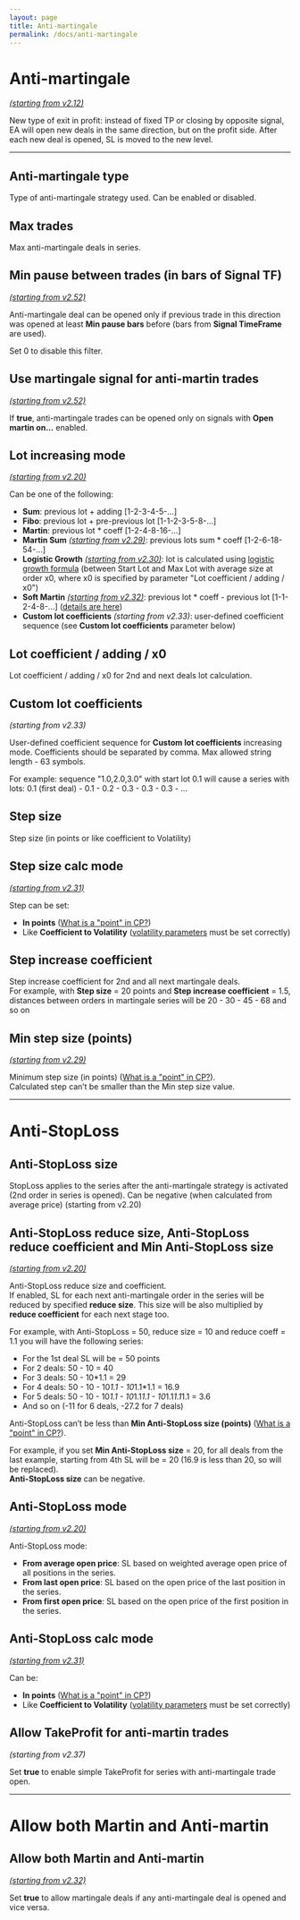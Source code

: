 ```yaml
---
layout: page
title: Anti-martingale
permalink: /docs/anti-martingale
---
```


# Anti-martingale

[*(starting from v2.12)*](/docs/versions-history#20200624-212)

New type of exit in profit: instead of fixed TP or closing by opposite signal, EA will open new deals in the same direction, but on the profit side. After each new deal is opened, SL is moved to the new level.

<hr>

## Anti-martingale type

Type of anti-martingale strategy used. Can be enabled or disabled.


## Max trades

Max anti-martingale deals in series.


## Min pause between trades (in bars of Signal TF)

[*(starting from v2.52)*](/docs/versions-history#20230211-0324-252)

Anti-martingale deal can be opened only if previous trade in this direction was opened at least **Min pause bars** before (bars from **Signal TimeFrame** are used).

Set 0 to disable this filter.


## Use martingale signal for anti-martin trades

[*(starting from v2.52)*](/docs/versions-history#20230211-0324-252)

If **true**, anti-martingale trades can be opened only on signals with **Open martin on...** enabled.


## Lot increasing mode

[*(starting from v2.20)*](/docs/versions-history#20201103-220)

Can be one of the following:<br/>
* **Sum**: previous lot + adding [1-2-3-4-5-...]<br/>
* **Fibo**: previous lot + pre-previous lot [1-1-2-3-5-8-...]<br/>
* **Martin**: previous lot * coeff [1-2-4-8-16-...]<br/>
* **Martin Sum** [*(starting from v2.29)*](/docs/versions-history#20210403-229): previous lots sum * coeff [1-2-6-18-54-...]<br/>
* **Logistic Growth** [*(starting from v2.30)*](/docs/versions-history#20210419-230): lot is calculated using [logistic growth formula](https://communitypowerea.userecho.com/en/communities/1/topics/199-smart-risk-limitation-of-martingale-by-logistic-growth) (between Start Lot and Max Lot with average size at order x0, where x0 is specified by parameter "Lot coefficient / adding / x0")<br/>
* **Soft Martin** [*(starting from v2.32)*](/docs/versions-history#20210605-232): previous lot * coeff - previous lot [1-1-2-4-8-...] ([details are here](https://communitypowerea.userecho.com/en/communities/1/topics/318-position-cutter-pc-reduce-the-lot-size-by-previous-lot-size-in-the-sequence))<br/>
* **Custom lot coefficients** *(starting from v2.33)*: user-defined coefficient sequence (see **Custom lot coefficients** parameter below)<br/>


## Lot coefficient / adding / x0

Lot coefficient / adding / x0 for 2nd and next deals lot calculation.


## Custom lot coefficients

*(starting from v2.33)*

User-defined coefficient sequence for **Custom lot coefficients** increasing mode. Coefficients should be separated by comma. Max allowed string length - 63 symbols.

For example: sequence "1.0,2.0,3.0" with start lot 0.1 will cause a series with lots: 0.1 (first deal) - 0.1 - 0.2 - 0.3 - 0.3 - 0.3 - ...


## Step size

Step size (in points or like coefficient to Volatility)


## Step size calc mode

[*(starting from v2.31)*](/docs/versions-history#20210508-231)

Step can be set:
* **In points** ([What is a "point" in CP?](https://communitypowerea.userecho.com/en/communities/7/topics/384-what-is-a-point-in-cp-what-does-stoploss-250-points-mean))
* Like **Coefficient to Volatility** ([volatility parameters](https://docs.google.com/document/d/1ww1M97H54IBwtCKZDhxtqsTsrtEMKofXHMEWMGCyZNs/edit#heading=h.sx27nza3heuj) must be set correctly)


## Step increase coefficient

Step increase coefficient for 2nd and all next martingale deals.<br/>
For example, with **Step size** = 20 points and **Step increase coefficient** = 1.5, distances between orders in martingale series will be 20 - 30 - 45 - 68 and so on


## Min step size (points)

[*(starting from v2.29)*](/docs/versions-history#20210403-229)

Minimum step size (in points) ([What is a "point" in CP?](https://communitypowerea.userecho.com/en/communities/7/topics/384-what-is-a-point-in-cp-what-does-stoploss-250-points-mean)).<br/>
Calculated step can’t be smaller than the Min step size value.

<hr>

# Anti-StopLoss

## Anti-StopLoss size

StopLoss applies to the series after the anti-martingale strategy is activated (2nd order in series is opened).
Can be negative (when calculated from average price) (starting from v2.20)


## Anti-StopLoss reduce size, Anti-StopLoss reduce coefficient and Min Anti-StopLoss size

[*(starting from v2.20)*](/docs/versions-history#20201103-220)

Anti-StopLoss reduce size and coefficient.<br/>
If enabled, SL for each next anti-martingale order in the series will be reduced by specified **reduce size**. This size will be also multiplied by **reduce coefficient** for each next stage too.

For example, with Anti-StopLoss = 50, reduce size = 10 and reduce coeff = 1.1 you will have the following series:
* For the 1st deal SL will be = 50 points
* For 2 deals: 50 - 10 = 40
* For 3 deals: 50 - 10*1.1 = 29
* For 4 deals: 50 - 10 - 10*1.1 - 10*1.1*1.1 = 16.9
* For 5 deals: 50 - 10 - 10*1.1 - 10*1.1*1.1 - 10*1.1*1.1*1.1 = 3.6
* And so on (-11 for 6 deals, -27.2 for 7 deals)

Anti-StopLoss can’t be less than **Min Anti-StopLoss size (points)** ([What is a "point" in CP?](https://communitypowerea.userecho.com/en/communities/7/topics/384-what-is-a-point-in-cp-what-does-stoploss-250-points-mean)).

For example, if you set **Min Anti-StopLoss size** = 20, for all deals from the last example, starting from 4th SL will be = 20 (16.9 is less than 20, so will be replaced).<br/>
**Anti-StopLoss size** can be negative.


## Anti-StopLoss mode

[*(starting from v2.20)*](/docs/versions-history#20201103-220)

Anti-StopLoss mode:<br/>
* **From average open price**: SL based on weighted average open price of all positions in the series.
* **From last open price**: SL based on the open price of the last position in the series.
* **From first open price**: SL based on the open price of the first position in the series.


## Anti-StopLoss calc mode

[*(starting from v2.31)*](/docs/versions-history#20210508-231)

Can be:
* **In points** ([What is a "point" in CP?](https://communitypowerea.userecho.com/en/communities/7/topics/384-what-is-a-point-in-cp-what-does-stoploss-250-points-mean))
* Like **Coefficient to Volatility** ([volatility parameters](https://docs.google.com/document/d/1ww1M97H54IBwtCKZDhxtqsTsrtEMKofXHMEWMGCyZNs/edit#heading=h.sx27nza3heuj) must be set correctly)



## Allow TakeProfit for anti-martin trades

*(starting from v2.37)*

Set **true** to enable simple TakeProfit for series with anti-martingale trade open.


<hr>

# Allow both Martin and Anti-martin

## Allow both Martin and Anti-martin

[*(starting from v2.32)*](/docs/versions-history#20210605-232)

Set **true** to allow martingale deals if any anti-martingale deal is opened and vice versa.



